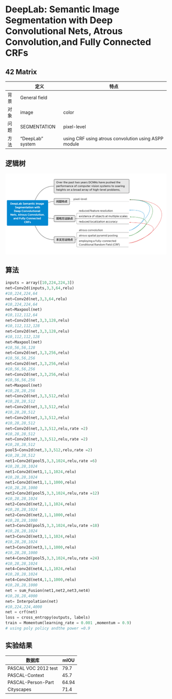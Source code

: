 # DeepLab: Semantic Image Segmentation with Deep Convolutional Nets, Atrous Convolution,and Fully Connected CRFs  

## 42 Matrix

|      | 定义             | 特点                                                 |
| ---- | ---------------- | ---------------------------------------------------- |
| 背景 | General field    |                                                      |
| 对象 | image            | color                                                |
| 问题 | SEGMENTATION     | pixel-level                                          |
| 方法 | “DeepLab” system | using CRF using atrous convolution using ASPP module |

## 逻辑树 

![deeplabv2思维导图](https://github.com/srsorry/DL_Reading/blob/master/deeplabV2/deeplabv2%E6%80%9D%E7%BB%B4%E5%AF%BC%E5%9B%BE.PNG)

## 算法

```python
inputs = array([10,224,224,3])
net=Conv2d(inputs,3,3,64,relu)
#10,224,224,64
net=Conv2d(net,3,3,64,relu)
#10,224,224,64
net=Maxpool(net)
#10,112,112,64
net=Conv2d(net,3,3,128,relu)
#10,112,112,128
net=Conv2d(net,3,3,128,relu)
#10,112,112,128
net=Maxpool(net)
#10,56,56,128
net=Conv2d(net,3,3,256,relu)
#10,56,56,256
net=Conv2d(net,3,3,256,relu)
#10,56,56,256
net=Conv2d(net,3,3,256,relu)
#10,56,56,256
net=Maxpool(net)
#10,28,28,256
net=Conv2d(net,3,3,512,relu)
#10,28,28,512
net=Conv2d(net,3,3,512,relu)
#10,28,28,512
net=Conv2d(net,3,3,512,relu)
#10,28,28,512
net=Conv2d(net,3,3,512,relu,rate =2)
#10,28,28,512
net=Conv2d(net,3,3,512,relu,rate =2)
#10,28,28,512
pool5=Conv2d(net,3,3,512,relu,rate =2)
#10,28,28,512
net1=Conv2d(pool5,3,3,1024,relu,rate =6)
#10,28,28,1024
net1=Conv2d(net1,1,1,1024,relu)
#10,28,28,1024
net1=Conv2d(net1,1,1,1000,relu)
#10,28,28,1000
net2=Conv2d(pool5,3,3,1024,relu,rate =12)
#10,28,28,1024
net2=Conv2d(net2,1,1,1024,relu)
#10,28,28,1024
net2=Conv2d(net2,1,1,1000,relu)
#10,28,28,1000
net3=Conv2d(pool5,3,3,1024,relu,rate =18)
#10,28,28,1024
net3=Conv2d(net3,1,1,1024,relu)
#10,28,28,1024
net3=Conv2d(net3,1,1,1000,relu)
#10,28,28,1000
net4=Conv2d(pool5,3,3,1024,relu,rate =24)
#10,28,28,1024
net4=Conv2d(net4,1,1,1024,relu)
#10,28,28,1024
net4=Conv2d(net4,1,1,1000,relu)
#10,28,28,1000
net = sum_Fusion(net1,net2,net3,net4)
#10,28,28,4000
net= Interpolation(net)
#10,224,224,4000
net = crf(net)
loss = cross_entropy(outputs, labels)
train = Momentum(learning_rate = 0.001 ,momentum = 0.9)
# using poly policy andthe power =0.9
```

## 实验结果

| 数据库               | mIOU  |
| -------------------- | ----- |
| PASCAL VOC 2012 test | 79.7  |
| PASCAL-Context       | 45.7  |
| PASCAL-Person-Part   | 64.94 |
| Cityscapes           | 71.4  |

